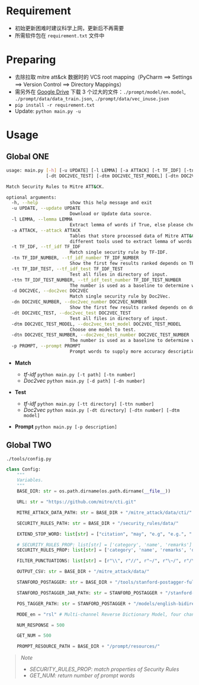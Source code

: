 # Requirement

- 初始更新困难时建议科学上网，更新后不再需要
- 所需软件包在 `requirement.txt` 文件中

# Preparing

- 去除拉取 mitre att&ck 数据时的 VCS root mapping（PyCharm ==> Settings ==> Version Control ==> Directory Mappings）
- 需另外在 [Google Drive](https://drive.google.com/drive/folders/1e-rdHZCyjCW1VsrJu8dNkWWFELc7J9g1?usp=sharing) 下载 3 个过大的文件：`./prompt/model/en.model`, `./prompt/data/data_train.json`, `./prompt/data/vec_inuse.json`
- `pip install -r requirement.txt`
- Update: `python main.py -u`

# Usage

## Global ONE

```bash
usage: main.py [-h] [-u UPDATE] [-l LEMMA] [-a ATTACK] [-t TF_IDF] [-tn TF_IDF_NUMBER] [-tt TF_IDF_TEST] [-ttn TF_IDF_TEST_NUMBER] [-d DOC2VEC] [-dn DOC2VEC_NUMBER]
               [-dt DOC2VEC_TEST] [-dtm DOC2VEC_TEST_MODEL] [-dtn DOC2VEC_TEST_NUMBER] [-p PROMPT]

Match Security Rules to Mitre ATT&CK.

optional arguments:
  -h, --help            show this help message and exit
  -u UPDATE, --update UPDATE
                        Download or Update data source.
  -l LEMMA, --lemma LEMMA
                        Extract lemma of words if True, else please choose False.
  -a ATTACK, --attack ATTACK
                        Tables that store processed data of Mitre ATT&CK. -(full) means use complete words instead of extracting lemma of words -(xxxStemmer) means
                        different tools used to extract lemma of words
  -t TF_IDF, --tf_idf TF_IDF
                        Match single security rule by TF-IDF.
  -tn TF_IDF_NUMBER, --tf_idf_number TF_IDF_NUMBER
                        Show the first few results ranked depends on TF-IDF.
  -tt TF_IDF_TEST, --tf_idf_test TF_IDF_TEST
                        Test all files in directory of input.
  -ttn TF_IDF_TEST_NUMBER, --tf_idf_test_number TF_IDF_TEST_NUMBER
                        The number is used as a baseline to determine whether the Security Rule passes the test,eg. tags in top 10 will be considered PASS the test.
  -d DOC2VEC, --doc2vec DOC2VEC
                        Match single security rule by Doc2Vec.
  -dn DOC2VEC_NUMBER, --doc2vec_number DOC2VEC_NUMBER
                        Show the first few results ranked depends on doc2vec.
  -dt DOC2VEC_TEST, --doc2vec_test DOC2VEC_TEST
                        Test all files in directory of input.
  -dtm DOC2VEC_TEST_MODEL, --doc2vec_test_model DOC2VEC_TEST_MODEL
                        Choose one model to test.
  -dtn DOC2VEC_TEST_NUMBER, --doc2vec_test_number DOC2VEC_TEST_NUMBER
                        The number is used as a baseline to determine whether the Security Rule passes the test,eg. tags in top 10 will be considered PASS the test.
  -p PROMPT, --prompt PROMPT
                        Prompt words to supply more accuracy description.
```

- **Match**
  - *tf-idf*   `python main.py [-t path] [-tn number]` 
  - *Doc2vec*   `python main.py [-d path] [-dn number]` 

- **Test**
  - *tf-idf*  `python main.py [-tt directory] [-ttn number]`
  - *Doc2vec*   `python main.py [-dt directory] [-dtn number] [-dtm model]`

- **Prompt**  `python main.py [-p description]`

## Global TWO

`./tools/config.py`

```python
class Config:
    """
    Variables.
    """
    BASE_DIR: str = os.path.dirname(os.path.dirname(__file__))

    URL: str = "https://github.com/mitre/cti.git"

    MITRE_ATTACK_DATA_PATH: str = BASE_DIR + "/mitre_attack/data/cti/"

    SECURITY_RULES_PATH: str = BASE_DIR + "/security_rules/data/"

    EXTEND_STOP_WORD: list[str] = ["citation", "may", "e.g", "e.g.", "'s", "att", "ck", 'like', 'particular']

    # SECURITY_RULES_PROP: list[str] = ['category', 'name', 'remarks']
    SECURITY_RULES_PROP: list[str] = ['category', 'name', 'remarks', 'description']

    FILTER_PUNCTUATIONS: list[str] = [r"\\", r"//", r"~/", r"\~/", r"/\/", r"\\\\.\\", r"\\\\"]

    OUTPUT_CSV: str = BASE_DIR + "/mitre_attack/data/"

    STANFORD_POSTAGGER: str = BASE_DIR + "/tools/stanford-postagger-full-2020-11-17"

    STANFORD_POSTAGGER_JAR_PATH: str = STANFORD_POSTAGGER + "/stanford-postagger.jar"

    POS_TAGGER_PATH: str = STANFORD_POSTAGGER + "/models/english-bidirectional-distsim.tagger"

    MODE_en = "rsl" # Multi-channel Reverse Dictionary Model, four channels: basic, root-affix, sememe, lexname

    NUM_RESPONSE = 500

    GET_NUM = 500

    PROMPT_RESOURCE_PATH = BASE_DIR + "/prompt/resources/"
```

> *Note*
>
> - *SECURITY_RULES_PROP: match properties of Security Rules*
> - *GET_NUM: return number of prompt words*